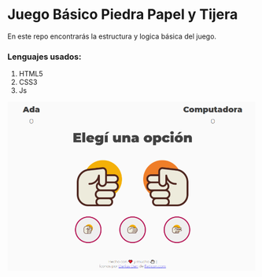# Juego Básico Piedra Papel y Tijera

En este repo encontrarás la estructura y logica básica del juego.

### Lenguajes usados:

1. HTML5
2. CSS3
3. Js

![Portada Juego piedra papel y tijera](./assets/Portada.png)
